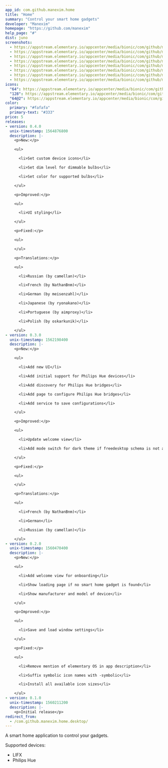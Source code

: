 ```yaml
---
app_id: com.github.manexim.home
title: "Home"
summary: "Control your smart home gadgets"
developer: "Manexim"
homepage: "https://github.com/manexim"
help_page: "#"
dist: juno
screenshots:
  - https://appstream.elementary.io/appcenter/media/bionic/com/github/manexim.home/28E1901ED13D57AC4B8A44500667307E/screenshots/image-1_orig.png
  - https://appstream.elementary.io/appcenter/media/bionic/com/github/manexim.home/28E1901ED13D57AC4B8A44500667307E/screenshots/image-2_orig.png
  - https://appstream.elementary.io/appcenter/media/bionic/com/github/manexim.home/28E1901ED13D57AC4B8A44500667307E/screenshots/image-3_orig.png
  - https://appstream.elementary.io/appcenter/media/bionic/com/github/manexim.home/28E1901ED13D57AC4B8A44500667307E/screenshots/image-4_orig.png
  - https://appstream.elementary.io/appcenter/media/bionic/com/github/manexim.home/28E1901ED13D57AC4B8A44500667307E/screenshots/image-5_orig.png
  - https://appstream.elementary.io/appcenter/media/bionic/com/github/manexim.home/28E1901ED13D57AC4B8A44500667307E/screenshots/image-6_orig.png
  - https://appstream.elementary.io/appcenter/media/bionic/com/github/manexim.home/28E1901ED13D57AC4B8A44500667307E/screenshots/image-7_orig.png
  - https://appstream.elementary.io/appcenter/media/bionic/com/github/manexim.home/28E1901ED13D57AC4B8A44500667307E/screenshots/image-8_orig.png
icons:
  "64": https://appstream.elementary.io/appcenter/media/bionic/com/github/manexim.home/28E1901ED13D57AC4B8A44500667307E/icons/64x64/com.github.manexim.home_com.github.manexim.home.png
  "128": https://appstream.elementary.io/appcenter/media/bionic/com/github/manexim.home/28E1901ED13D57AC4B8A44500667307E/icons/128x128/com.github.manexim.home_com.github.manexim.home.png
  "64@2": https://appstream.elementary.io/appcenter/media/bionic/com/github/manexim.home/28E1901ED13D57AC4B8A44500667307E/icons/64x64@2/com.github.manexim.home_com.github.manexim.home.png
color:
  primary: "#fafafa"
  primary-text: "#333"
price: 5
releases:
- version: 0.4.0
  unix-timestamp: 1564876800
  description: |-
    <p>New:</p>

    <ul>

      <li>Set custom device icons</li>

      <li>Set dim level for dimmable bulbs</li>

      <li>Set color for supported bulbs</li>

    </ul>

    <p>Improved:</p>

    <ul>

      <li>UI styling</li>

    </ul>

    <p>Fixed:</p>

    <ul>

    </ul>

    <p>Translations:</p>

    <ul>

      <li>Russian (by camellan)</li>

      <li>French (by NathanBnm)</li>

      <li>German (by meisenzahl)</li>

      <li>Japanese (by ryonakano)</li>

      <li>Portuguese (by aimproxy)</li>

      <li>Polish (by oskarkunik)</li>

    </ul>
- version: 0.3.0
  unix-timestamp: 1562198400
  description: |-
    <p>New:</p>

    <ul>

      <li>Add new UI</li>

      <li>Add initial support for Philips Hue devices</li>

      <li>Add discovery for Philips Hue bridges</li>

      <li>Add page to configure Philips Hue bridges</li>

      <li>Add service to save configurations</li>

    </ul>

    <p>Improved:</p>

    <ul>

      <li>Update welcome view</li>

      <li>Add mode switch for dark theme if freedesktop schema is not available</li>

    </ul>

    <p>Fixed:</p>

    <ul>

    </ul>

    <p>Translations:</p>

    <ul>

      <li>French (by NathanBnm)</li>

      <li>German</li>

      <li>Russian (by camellan)</li>

    </ul>
- version: 0.2.0
  unix-timestamp: 1560470400
  description: |-
    <p>New:</p>

    <ul>

      <li>Add welcome view for onboarding</li>

      <li>Show loading page if no smart home gadget is found</li>

      <li>Show manufacturer and model of device</li>

    </ul>

    <p>Improved:</p>

    <ul>

      <li>Save and load window settings</li>

    </ul>

    <p>Fixed:</p>

    <ul>

      <li>Remove mention of elementary OS in app description</li>

      <li>Suffix symbolic icon names with -symbolic</li>

      <li>Install all available icon sizes</li>

    </ul>
- version: 0.1.0
  unix-timestamp: 1560211200
  description: |-
    <p>Initial release</p>
redirect_from:
  - /com.github.manexim.home.desktop/
---
```


<p>A smart home application to control your gadgets.</p>
<p>Supported devices:</p>
<ul>
  <li>LIFX</li>
  <li>Philips Hue</li>
</ul>